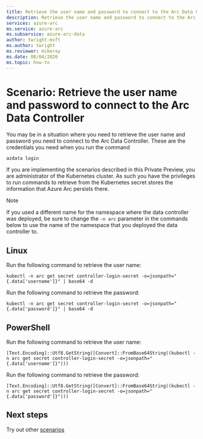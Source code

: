 ```yaml
---
title: Retrieve the user name and password to connect to the Arc Data Controller
description: Retrieve the user name and password to connect to the Arc Data Controller
services: azure-arc
ms.service: azure-arc
ms.subservice: azure-arc-data
author: twright-msft
ms.author: twright
ms.reviewer: mikeray
ms.date: 08/04/2020
ms.topic: how-to
---
```


# Scenario: Retrieve the user name and password to connect to the Arc Data Controller

You may be in a situation where you need to retrieve the user name and password you need to connect to the Arc Data Controller. These are the credentials you need when you run the command

```console
azdata login
```

If you are implementing the scenarios described in this Private Preview, you are administrator of the Kubernetes cluster. As such you have the privileges to run commands to retrieve from the Kubernetes secret stores the information that Azure Arc persists there.

> [!NOTE]
>  If you used a different name for the namespace where the data controller was deployed, be sure to change the `-n arc` parameter in the commands below to use the name of the namespace that you deployed the data controller to.

## Linux

Run the following command to retrieve the user name:

```console
kubectl -n arc get secret controller-login-secret -o=jsonpath="{.data['username']}" | base64 -d
```

Run the following command to retrieve the password:

```console
kubectl -n arc get secret controller-login-secret -o=jsonpath="{.data['password']}" | base64 -d
```

## PowerShell

Run the following command to retrieve the user name:

```console
[Text.Encoding]::Utf8.GetString([Convert]::FromBase64String((kubectl -n arc get secret controller-login-secret -o=jsonpath="{.data['username']}")))
```

Run the following command to retrieve the password:

```console
[Text.Encoding]::Utf8.GetString([Convert]::FromBase64String((kubectl -n arc get secret controller-login-secret -o=jsonpath="{.data['password']}")))
```

## Next steps

Try out other [scenarios](https://github.com/microsoft/Azure-data-services-on-Azure-Arc/tree/master/scenarios)
